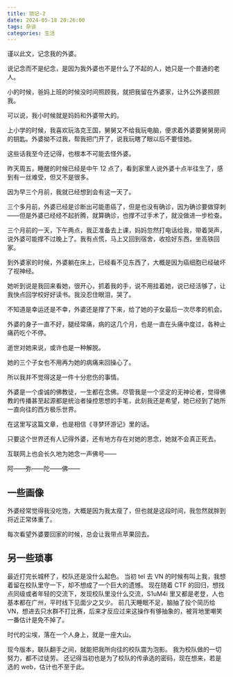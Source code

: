 ```yaml
---
title: 琐记-2
date: 2024-05-18 20:26:00
tags: 杂谈
categories: 生活
---
```


谨以此文，记念我的外婆。
<!--more-->

说记念而不是纪念，是因为我外婆也不是什么了不起的人，她只是一个普通的老人。

小的时候，爸妈上班的时候没时间照顾我，就把我留在外婆家，让外公外婆照顾我。

可以说，我小时候就是妈妈和外婆带大的。

上小学的时候，我喜欢玩洛克王国，舅舅又不给我玩电脑，便求着外婆要舅舅房间的钥匙。外婆拗不过我，帮我把门开了，说我玩瞎了眼以后不要怪她。

这些话我至今还记得，也根本不可能去怪外婆。

昨天周五，睡醒的时候已经是中午 12 点了，看到家里人说外婆十点半往生了，感到有一丝难受，但又不是很多。

因为早三个月前，我就已经想到会有这一天了。

三个多月前，外婆已经是诊断出可能患癌了，但是也没有确诊，因为确诊要做穿刺——但是外婆已经经不起折腾，就算确诊，也撑不过手术了，就没做进一步检查。

三个月前的一天，下午两点，我正准备去上课，妈妈忽然打电话给我，带着哭声，说外婆可能撑不过晚上了。我有点慌，马上又回到宿舍，收拾好东西，坐高铁回家。

到外婆家的时候，外婆躺在床上，已经看不见东西了，大概是因为癌细胞已经破坏了视神经。

她听到说是我回来看她，很开心，抓着我的手，说不用挂着她，说已经活够了，让我快点回学校好好读书。我没忍住眼泪，哭了。

不知道是幸运还是不幸，外婆还是撑了下来，给了她的子女最后一次尽孝的机会。

外婆的身子一直不好，腿经常痛，病的这几个月，也是一直在头痛中度过，各种止痛药吃个不停。

逝世对她来说，或许也是一种解脱。

她的三个子女也不用再为她的病痛来回操心了。

所以我并不觉得这是一件十分悲伤的事情。

外婆是一个虔诚的佛教徒，一生都在念佛。尽管我是一个坚定的无神论者，觉得佛教的传播甚至起源都是统治者操控思想的手笔，此刻我还是希望，她已经到了她所一直向往的西方极乐世界。

在这里写这篇文章，也是相信《寻梦环游记》里的话。

只要这个世界还有人记得外婆，还有地方存在对她的思念，她就不会真正死去。

互联网上也会长久地为她念一声佛号——

阿——弥——陀——佛——

## 一些画像

外婆经常觉得我没吃饱，大概是因为我太瘦了，但也就是这段时间，我忽然就胖到将近正常体重了。

每次看望外婆要回家的时候，总会让我带点苹果回去。

## 另一些琐事

最近打完长城杯了，校队还是没什么起色。
当初 tel 去 VN 的时候有叫上我，我想着留在校队里守一下，却不想成了一个巨大的遗憾。
现在随着 CTF 的回归，想找点同级或者年轻的交流下，发现校队里没什么交流，S1uM4i 里又都是老登，人也基本都在广州，平时线下见面少之又少。
前几天睡眠不足，脑抽了投个简历给 VN，想进去只水群不打比赛，后来才反应过来这操作有够抽象的，被背地里嘲笑一番估计是免不掉了。

时代的尘埃，落在一个人身上，就是一座大山。

现今版本，联队翻手之间，就能把我所向往的校队震为泡影。
我为校队做的一切努力，都不过徒劳。
还记得当初也是为了校队的传承选的密码，现在想来，若是选的 web，估计也不至于此。

